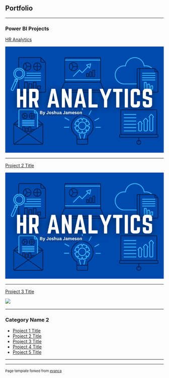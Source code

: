 ## Portfolio

---

### Power BI Projects
[HR Analytics](https://www.linkedin.com/pulse/hr-analytics-analysis-workforce-diversity-salary-insights-jameson%3FtrackingId=LKFQ9qAKRAq%252F22EJSJqYxg%253D%253D/?trackingId=LKFQ9qAKRAq%2F22EJSJqYxg%3D%3D)

<img src="images/HR Analytics.png"/>

---
[Project 2 Title](/pdf/sample_presentation.pdf)

<img src="images/HR Analytics.png?raw=true"/>

---
[Project 3 Title](http://example.com/)

<img src="images/dummy_thumbnail.jpg?raw=true"/>

---

### Category Name 2

- [Project 1 Title](http://example.com/)
- [Project 2 Title](http://example.com/)
- [Project 3 Title](http://example.com/)
- [Project 4 Title](http://example.com/)
- [Project 5 Title](http://example.com/)

---




---
<p style="font-size:11px">Page template forked from <a href="https://github.com/evanca/quick-portfolio">evanca</a></p>
<!-- Remove above link if you don't want to attibute -->
